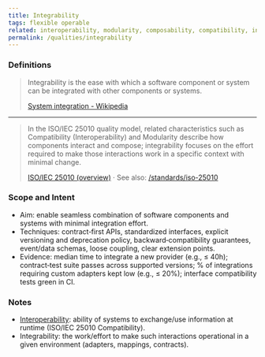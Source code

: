 ```yaml
---
title: Integrability
tags: flexible operable
related: interoperability, modularity, composability, compatibility, integrity
permalink: /qualities/integrability
---
```


### Definitions

> Integrability is the ease with which a software component or system can be integrated with other components or systems.
>
>[System integration - Wikipedia](https://en.wikipedia.org/wiki/System_integration)

<hr class="with-no-margin"/>

> In the ISO/IEC 25010 quality model, related characteristics such as Compatibility (Interoperability) and Modularity describe how components interact and compose; 
> integrability focuses on the effort required to make those interactions work in a specific context with minimal change.
>
>[ISO/IEC 25010 (overview)](https://en.wikipedia.org/wiki/ISO/IEC_25010) · See also: [/standards/iso-25010](/standards/iso-25010)

### Scope and Intent
- Aim: enable seamless combination of software components and systems with minimal integration effort.
- Techniques: contract‑first APIs, standardized interfaces, explicit versioning and deprecation policy, backward‑compatibility guarantees, event/data schemas, loose coupling, clear extension points.
- Evidence: median time to integrate a new provider (e.g., ≤ 40h); contract‑test suite passes across supported versions; % of integrations requiring custom adapters kept low (e.g., ≤ 20%); interface compatibility tests green in CI.

### Notes
- [Interoperability](/qualities/interoperability): ability of systems to exchange/use information at runtime (ISO/IEC 25010 Compatibility).
- Integrability: the work/effort to make such interactions operational in a given environment (adapters, mappings, contracts).
